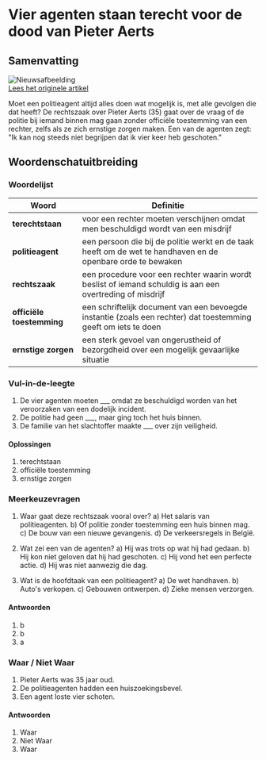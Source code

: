 # Vier agenten staan terecht voor de dood van Pieter Aerts

## Samenvatting

![Nieuwsafbeelding](https://prod-img.standaard.be/public/nieuws/a1ejb4-job-1060894-proces-pieter-aerts/alternates/BASE_SIXTEEN_NINE/Job%201060894%20Proces%20Pieter%20Aerts)   
[Lees het originele artikel](https://www.standaard.be/binnenland/vier-agenten-voor-de-rechter-voor-dood-pieter-aerts-perfect-volgens-het-boekje-versus-een-waar-bloedbad/95283508.html)

Moet een politieagent altijd alles doen wat mogelijk is, met alle gevolgen die dat heeft? De rechtszaak over Pieter Aerts (35) gaat over de vraag of de politie bij iemand binnen mag gaan zonder officiële toestemming van een rechter, zelfs als ze zich ernstige zorgen maken. Een van de agenten zegt: "Ik kan nog steeds niet begrijpen dat ik vier keer heb geschoten."

## Woordenschatuitbreiding

### Woordelijst

| Woord | Definitie |
|-------|-----------|
| **terechtstaan** | voor een rechter moeten verschijnen omdat men beschuldigd wordt van een misdrijf |
| **politieagent** | een persoon die bij de politie werkt en de taak heeft om de wet te handhaven en de openbare orde te bewaken |
| **rechtszaak** | een procedure voor een rechter waarin wordt beslist of iemand schuldig is aan een overtreding of misdrijf |
| **officiële toestemming** | een schriftelijk document van een bevoegde instantie (zoals een rechter) dat toestemming geeft om iets te doen |
| **ernstige zorgen** | een sterk gevoel van ongerustheid of bezorgdheid over een mogelijk gevaarlijke situatie |

### Vul-in-de-leegte
1. De vier agenten moeten ___ omdat ze beschuldigd worden van het veroorzaken van een dodelijk incident.
2. De politie had geen ___, maar ging toch het huis binnen.
3. De familie van het slachtoffer maakte ___ over zijn veiligheid.

#### Oplossingen
1. terechtstaan
2. officiële toestemming
3. ernstige zorgen

### Meerkeuzevragen
1. Waar gaat deze rechtszaak vooral over?
   a) Het salaris van politieagenten.
   b) Of politie zonder toestemming een huis binnen mag.
   c) De bouw van een nieuwe gevangenis.
   d) De verkeersregels in België.

2. Wat zei een van de agenten?
   a) Hij was trots op wat hij had gedaan.
   b) Hij kon niet geloven dat hij had geschoten.
   c) Hij vond het een perfecte actie.
   d) Hij was niet aanwezig die dag.

3. Wat is de hoofdtaak van een politieagent?
   a) De wet handhaven.
   b) Auto's verkopen.
   c) Gebouwen ontwerpen.
   d) Zieke mensen verzorgen.

#### Antwoorden
1. b
2. b
3. a

### Waar / Niet Waar
1. Pieter Aerts was 35 jaar oud.
2. De politieagenten hadden een huiszoekingsbevel.
3. Een agent loste vier schoten.

#### Antwoorden
1. Waar
2. Niet Waar
3. Waar